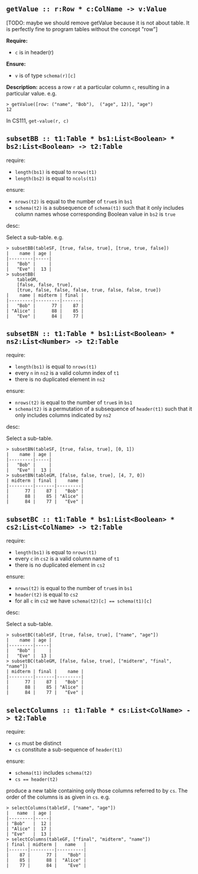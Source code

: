 ## `getValue :: r:Row * c:ColName -> v:Value`

[TODO: maybe we should remove getValue because it is not about table. It is perfectly fine to program tables without the concept "row"]

__Require:__

* `c` is in header(r)

__Ensure:__

* `v` is of type `schema(r)[c]`

__Description:__ access a row `r` at a particular column `c`, resulting in a particular value. e.g.

```
> getValue([row: ("name", "Bob"),  ("age", 12)], "age")
12
```

In CS111, `get-value(r, c)`

## `subsetBB :: t1:Table * bs1:List<Boolean> * bs2:List<Boolean> -> t2:Table`

require:

* `length(bs1)` is equal to `nrows(t1)`
* `length(bs2)` is equal to `ncols(t1)`

ensure:

* `nrows(t2)` is equal to the number of `true`s in `bs1`
* `schema(t2)` is a subsequence of `schema(t1)` such that it only includes column names whose corresponding Boolean value in `bs2` is `true`

desc:

Select a sub-table. e.g.

```
> subsetBB(tableSF, [true, false, true], [true, true, false])
|    name | age |
|---------|-----|
|   "Bob" |     |
|   "Eve" |  13 |
> subsetBB(
    tableGM,
    [false, false, true],
    [true, false, false, false, true, false, false, true])
|    name | midterm | final |
|---------|---------|-------|
|   "Bob" |      77 |    87 |
| "Alice" |      88 |    85 |
|   "Eve" |      84 |    77 |
```

## `subsetBN :: t1:Table * bs1:List<Boolean> * ns2:List<Number> -> t2:Table`

require:

* `length(bs1)` is equal to `nrows(t1)`
* every `n` in `ns2` is a valid column index of `t1`
* there is no duplicated element in `ns2`

ensure:

* `nrows(t2)` is equal to the number of `true`s in `bs1`
* `schema(t2)` is a permutation of a subsequence of `header(t1)` such that it only includes columns indicated by `ns2`

desc:

Select a sub-table.

```
> subsetBN(tableSF, [true, false, true], [0, 1])
|    name | age |
|---------|-----|
|   "Bob" |     |
|   "Eve" |  13 |
> subsetBN(tableGM, [false, false, true], [4, 7, 0])
| midterm | final |    name |
|---------|-------|---------|
|      77 |    87 |   "Bob" |
|      88 |    85 | "Alice" |
|      84 |    77 |   "Eve" |
```

## `subsetBC :: t1:Table * bs1:List<Boolean> * cs2:List<ColName> -> t2:Table`

require:

* `length(bs1)` is equal to `nrows(t1)`
* every `c` in `cs2` is a valid column name of `t1`
* there is no duplicated element in `cs2`

ensure:

* `nrows(t2)` is equal to the number of `true`s in `bs1`
* `header(t2)` is equal to `cs2` 
* for all `c` in `cs2` we have `schema(t2)[c] == schema(t1)[c]`

desc:

Select a sub-table.

```
> subsetBC(tableSF, [true, false, true], ["name", "age"])
|    name | age |
|---------|-----|
|   "Bob" |     |
|   "Eve" |  13 |
> subsetBC(tableGM, [false, false, true], ["midterm", "final", "name"])
| midterm | final |    name |
|---------|-------|---------|
|      77 |    87 |   "Bob" |
|      88 |    85 | "Alice" |
|      84 |    77 |   "Eve" |
```

## `selectColumns :: t1:Table * cs:List<ColName> -> t2:Table`

require:
* `cs` must be distinct
* `cs` constitute a sub-sequence of `header(t1)`

ensure:

* `schema(t1)` includes `schema(t2)`
* `cs == header(t2)`

produce a new table containing only those columns referred to by `cs`. The order of the columns is as given in `cs`. e.g.

```
> selectColumns(tableSF, ["name", "age"])
|   name  | age |
|---------|-----|
| "Bob"   |  12 |
| "Alice" |  17 |
| "Eve"   |  13 |
> selectColumns(tableGF, ["final", "midterm", "name"])
| final | midterm |   name   |
|-------|---------|----------|
|    87 |      77 |    "Bob" | 
|    85 |      88 |  "Alice" |
|    77 |      84 |    "Eve" |
```


